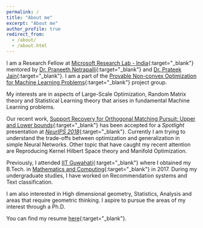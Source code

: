 ```yaml
---
permalink: /
title: "About me"
excerpt: "About me"
author_profile: true
redirect_from: 
  - /about/
  - /about.html
---
```


I am a Research Fellow at [Microsoft Research Lab - India](https://www.microsoft.com/en-us/research/lab/microsoft-research-india/){:target="_blank"} mentored by [Dr. Praneeth Netrapalli](https://www.microsoft.com/en-us/research/people/praneeth/){:target="_blank"} and [Dr. Prateek Jain](https://www.microsoft.com/en-us/research/people/prajain/){:target="_blank"}. I am a part of the [Provable Non-convex Optimization for Machine Learning Problems](https://www.microsoft.com/en-us/research/project/provable-non-convex-optimization-for-machine-learning-problems/){:target="_blank"} project group.

My interests are in aspects of Large-Scale Optimization, Random Matrix theory and Statistical Learning theory that arises in fundamental Machine Learning problems.

Our recent work, [Support Recovery for Orthogonal Matching Pursuit: Upper and Lower bounds](https://raghavsomani.github.io/publication/2018-09-05-OMP-2){:target="_blank"} has been accepted for a *Spotlight* presentation at [*NeurIPS 2018*](https://neurips.cc/Conferences/2018){:target="_blank"}. Currently I am trying to understand the trade-offs between optimization and generalization in simple Neural Networks. Other topic that have caught my recent attention are Reproducing Kernel Hilbert Space theory and Manifold Optimization.

Previously, I attended [IIT Guwahati](http://www.iitg.ernet.in/){:target="_blank"} where I obtained my B.Tech. in [Mathematics and Computing](https://www.iitg.ernet.in/maths/acads/btech_struct.php){:target="_blank"} in 2017. During my undergraduate studies, I have worked on Recommendation systems and Text classification.

I am also interested in High dimensional geometry, Statistics, Analysis and areas that require geometric thinking. I aspire to pursue the areas of my interest through a Ph.D.

You can find my resume [here](\files\Raghav_CV_MSR.pdf){:target="_blank"}.